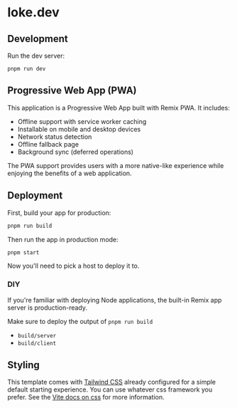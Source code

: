 # loke.dev

## Development

Run the dev server:

```shellscript
pnpm run dev
```

## Progressive Web App (PWA)

This application is a Progressive Web App built with Remix PWA. It includes:

- Offline support with service worker caching
- Installable on mobile and desktop devices
- Network status detection
- Offline fallback page
- Background sync (deferred operations)

The PWA support provides users with a more native-like experience while enjoying the benefits of a web application.

## Deployment

First, build your app for production:

```sh
pnpm run build
```

Then run the app in production mode:

```sh
pnpm start
```

Now you'll need to pick a host to deploy it to.

### DIY

If you're familiar with deploying Node applications, the built-in Remix app server is production-ready.

Make sure to deploy the output of `pnpm run build`

- `build/server`
- `build/client`

## Styling

This template comes with [Tailwind CSS](https://tailwindcss.com/) already configured for a simple default starting experience. You can use whatever css framework you prefer. See the [Vite docs on css](https://vitejs.dev/guide/features.html#css) for more information.
